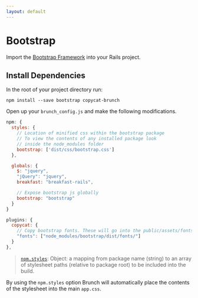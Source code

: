 ```yaml
---
layout: default
---
```


# Bootstrap

Import the [Bootstrap Framework](http://getbootstrap.com/) into your Rails
project.

## Install Dependencies
In the root of your project directory run:

~~~
npm install --save bootstrap copycat-brunch
~~~

Open up your `brunch_config.js` and make the following modifications.

~~~javascript
npm: {
  styles: {
    // Location of minified css within the bootstrap package
    // To view the contents of any installed package look
    // inside the node_modules folder
    bootstrap: ['dist/css/bootstrap.css']
  },

  globals: {
    $: "jquery",
    "jQuery": "jquery",
    breakfast: "breakfast-rails",

    // Expose bootstrap js globally
    bootstrap: "bootstrap"
  }
}

plugins: {
  copycat: {
    // Copy bootstrap fonts. These will go into the public/assets/fonts folder
    "fonts": ["node_modules/bootstrap/dist/fonts/"]
  }
},
~~~


> [`npm.styles`](http://brunch.io/docs/js-modules-npm.html): Object: a mapping from package name (string) to an array of
> stylesheet paths (relative to package root) to be included into the build.

By using the `npm.styles` option Brunch will automatically place the contents of
the stylesheet into the main `app.css`.
